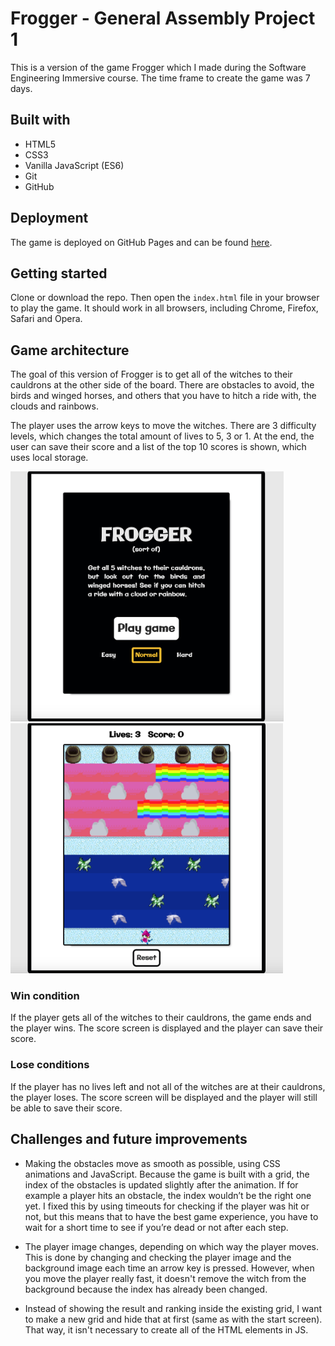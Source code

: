 # Frogger - General Assembly Project 1
This is a version of the game Frogger which I made during the Software Engineering Immersive course. The time frame to create the game was 7 days. 

## Built with
* HTML5
* CSS3
* Vanilla JavaScript (ES6)
* Git
* GitHub

## Deployment
The game is deployed on GitHub Pages and can be found [here](https://didemertens.github.io/sei-project-1/).

## Getting started
Clone or download the repo. Then open the `index.html` file in your browser to play the game. It should work in all browsers, including Chrome, Firefox, Safari and Opera.

## Game architecture
The goal of this version of Frogger is to get all of the witches to their cauldrons at the other side of the board. There are obstacles to avoid, the birds and winged horses, and others that you have to hitch a ride with, the clouds and rainbows.  

The player uses the arrow keys to move the witches. There are 3 difficulty levels, which changes the total amount of lives to 5, 3 or 1. At the end, the user can save their score and a list of the top 10 scores is shown, which uses local storage.

<img src="/assets/frogger-scr-1.png" alt="Frogger game play screenshot" height="400"/> <img src="/assets/frogger-scr-2.png" alt="Frogger game play screenshot" height="400"/>

### Win condition
If the player gets all of the witches to their cauldrons, the game ends and the player wins. The score screen is displayed and the player can save their score.

### Lose conditions
If the player has no lives left and not all of the witches are at their cauldrons, the player loses. The score screen will be displayed and the player will still be able to save their score.


## Challenges and future improvements
* Making the obstacles move as smooth as possible, using CSS animations and JavaScript. Because the game is built with a grid, the index of the obstacles is updated slightly after the animation. If for example a player hits an obstacle, the index wouldn’t be the right one yet. I fixed this by using timeouts for checking if the player was hit or not, but this means that to have the best game experience, you have to wait for a short time to see if you’re dead or not after each step.

* The player image changes, depending on which way the player moves. This is done by changing and checking the player image and the background image each time an arrow key is pressed. However, when you move the player really fast, it doesn't remove the witch from the background because the index has already been changed.

* Instead of showing the result and ranking inside the existing grid, I want to make a new grid and hide that at first (same as with the start screen). That way, it isn't necessary to create all of the HTML elements in JS.